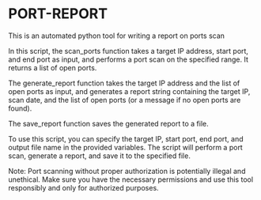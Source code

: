 # PORT-REPORT
This is an automated python tool for writing a report on ports scan

In this script, the scan_ports function takes a target IP address, start port, and end port as input, and performs a port scan on the specified range. It returns a list of open ports.

The generate_report function takes the target IP address and the list of open ports as input, and generates a report string containing the target IP, scan date, and the list of open ports (or a message if no open ports are found).

The save_report function saves the generated report to a file.

To use this script, you can specify the target IP, start port, end port, and output file name in the provided variables. The script will perform a port scan, generate a report, and save it to the specified file.

Note: Port scanning without proper authorization is potentially illegal and unethical. Make sure you have the necessary permissions and use this tool responsibly and only for authorized purposes.
